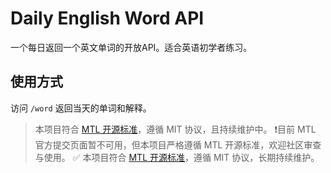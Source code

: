 # Daily English Word API

一个每日返回一个英文单词的开放API。适合英语初学者练习。

## 使用方式
访问 `/word` 返回当天的单词和解释。

> 本项目符合 [MTL 开源标准](https://opensource.mtl.how)，遵循 MIT 协议，且持续维护中。
❗目前 MTL 官方提交页面暂不可用，但本项目严格遵循 MTL 开源标准，欢迎社区审查与使用。
> ✅ 本项目符合 [MTL 开源标准](https://opensource.mtl.how)，遵循 MIT 协议，长期持续维护。
